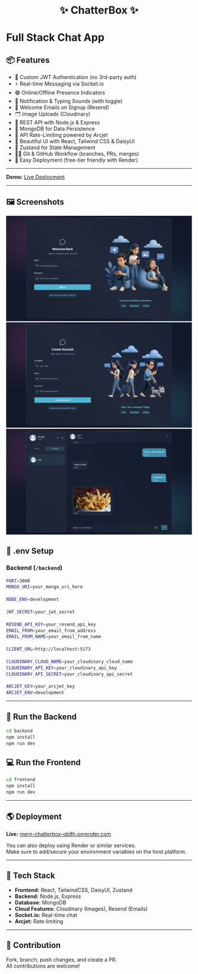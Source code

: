 <h1 align="center">✨ ChatterBox ✨</h1>

# Full Stack Chat App

## 📦 Features

- 🔐 Custom JWT Authentication (no 3rd-party auth)
- ⚡ Real-time Messaging via Socket.io
- 🟢 Online/Offline Presence Indicators
- 🔔 Notification & Typing Sounds (with toggle)
- 📨 Welcome Emails on Signup (Resend)
- 🗂️ Image Uploads (Cloudinary)
- 🧰 REST API with Node.js & Express
- 🧱 MongoDB for Data Persistence
- 🚦 API Rate-Limiting powered by Arcjet
- 🎨 Beautiful UI with React, Tailwind CSS & DaisyUI
- 🧠 Zustand for State Management
- 🧑‍💻 Git & GitHub Workflow (branches, PRs, merges)
- 🚀 Easy Deployment (free-tier friendly with Render)

---

**Demo:** [Live Deployment](https://mern-chatterbox-ob8h.onrender.com/)

---

## 🖼️ Screenshots

![SignIn Page](signin.png)
![SignUp Page](signup.png)
![Chat Page](chat.png)



## 🧪 .env Setup

### Backend (`/backend`)

```bash
PORT=3000
MONGO_URI=your_mongo_uri_here

NODE_ENV=development

JWT_SECRET=your_jwt_secret

RESEND_API_KEY=your_resend_api_key
EMAIL_FROM=your_email_from_address
EMAIL_FROM_NAME=your_email_from_name

CLIENT_URL=http://localhost:5173

CLOUDINARY_CLOUD_NAME=your_cloudinary_cloud_name
CLOUDINARY_API_KEY=your_cloudinary_api_key
CLOUDINARY_API_SECRET=your_cloudinary_api_secret

ARCJET_KEY=your_arcjet_key
ARCJET_ENV=development
```

---

## 🔧 Run the Backend

```bash
cd backend
npm install
npm run dev
```

## 💻 Run the Frontend

```bash
cd frontend
npm install
npm run dev
```

---

## 🌎 Deployment

**Live:** [mern-chatterbox-ob8h.onrender.com](https://mern-chatterbox-ob8h.onrender.com/)

You can also deploy using Render or similar services.  
Make sure to add/secure your environment variables on the host platform.

---

## 🧩 Tech Stack

- **Frontend:** React, TailwindCSS, DaisyUI, Zustand
- **Backend:** Node.js, Express
- **Database:** MongoDB
- **Cloud Features:** Cloudinary (Images), Resend (Emails)
- **Socket.io:** Real-time chat
- **Arcjet:** Rate limiting

---

## 📝 Contribution

Fork, branch, push changes, and create a PR.  
All contributions are welcome!



